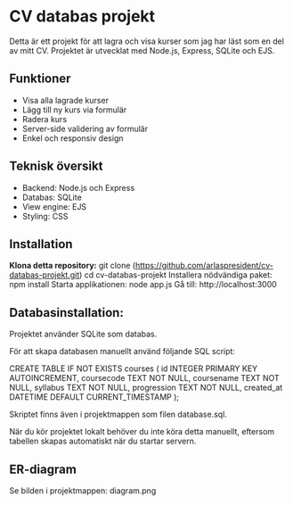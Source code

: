 # **CV databas projekt**

Detta är ett projekt för att lagra och visa kurser som jag har läst som en del av mitt CV. Projektet är utvecklat med Node.js, Express, SQLite och EJS.

## **Funktioner**

- Visa alla lagrade kurser
- Lägg till ny kurs via formulär
- Radera kurs
- Server-side validering av formulär
- Enkel och responsiv design


## **Teknisk översikt**

- Backend: Node.js och Express
- Databas: SQLite
- View engine: EJS
- Styling: CSS

## **Installation**

**Klona detta repository:**
git clone (https://github.com/arlaspresident/cv-databas-projekt.git) cd cv-databas-projekt
Installera nödvändiga paket:
npm install
Starta applikationen:
node app.js
Gå till:
http://localhost:3000


## **Databasinstallation:**

Projektet använder SQLite som databas.

För att skapa databasen manuellt använd följande SQL script:

CREATE TABLE IF NOT EXISTS courses ( id INTEGER PRIMARY KEY AUTOINCREMENT, coursecode TEXT NOT NULL, coursename TEXT NOT NULL, syllabus TEXT NOT NULL, progression TEXT NOT NULL, created_at DATETIME DEFAULT CURRENT_TIMESTAMP );

Skriptet finns även i projektmappen som filen database.sql.

När du kör projektet lokalt behöver du inte köra detta manuellt, eftersom tabellen skapas automatiskt när du startar servern.

## **ER-diagram**

Se bilden i projektmappen: diagram.png
